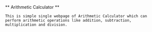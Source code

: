** Arithmetic Calculator **

	This is simple single webpage of Arithmetic Calculator which can perform arithmetic operations like addition, subtraction, multiplication and division.
